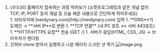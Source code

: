 1. 너디너리 홈페이지 접속하는 과정 적어보기 (소켓프로그래밍과 같은 개념 없이 TCP, IP, PORT 등의 개념 등 오늘 배운 내용으로 간단하게 적어주세요)
   <aside>
   1. 브라우저에 [nerdynary.com](http://nerdynary.com) 입력
   1. **DNS**가 도메인 → **서버 IP**로 변환
   1. **TCP 연결** (내 PC 포트 ↔ 서버 443포트)
   1. **HTTP/HTTPS 요청** 전송 (GET /)
   1. 서버가 응답(HTML, CSS, JS) → 브라우저가 렌더링
      </aside>
2. 깃허브 clone 받아서 실행하고 나온 페이지 스크린 샷 찍기
   ![image.png](attachment:c49a3a74-ac23-4fc5-a099-532051c1c1fe:image.png)
